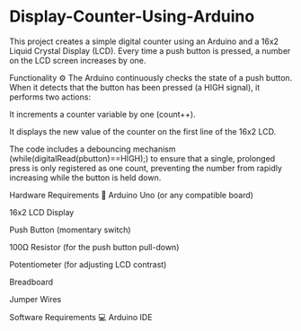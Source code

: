 # Display-Counter-Using-Arduino

This project creates a simple digital counter using an Arduino and a 16x2 Liquid Crystal Display (LCD). Every time a push button is pressed, a number on the LCD screen increases by one.

Functionality ⚙️
The Arduino continuously checks the state of a push button. When it detects that the button has been pressed (a HIGH signal), it performs two actions:

It increments a counter variable by one (count++).

It displays the new value of the counter on the first line of the 16x2 LCD.

The code includes a debouncing mechanism (while(digitalRead(pbutton)==HIGH);) to ensure that a single, prolonged press is only registered as one count, preventing the number from rapidly increasing while the button is held down.

Hardware Requirements 🔩
Arduino Uno (or any compatible board)

16x2 LCD Display

Push Button (momentary switch)

100Ω Resistor (for the push button pull-down)

Potentiometer (for adjusting LCD contrast)

Breadboard

Jumper Wires

Software Requirements 💻
Arduino IDE


